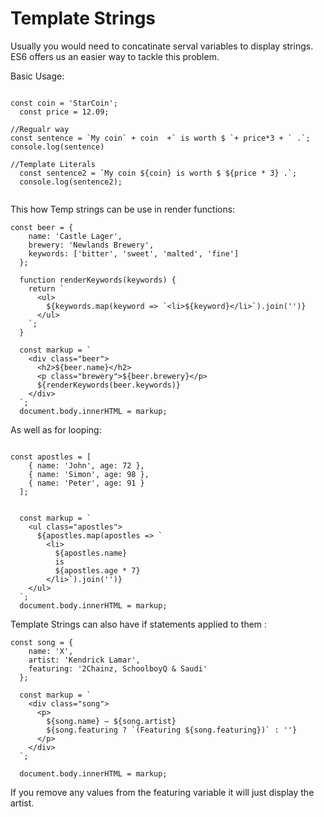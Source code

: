 # Template Strings

Usually you would need to concatinate serval variables to display strings. ES6 offers us an easier way to tackle this problem.

Basic Usage:

```

const coin = 'StarCoin';
  const price = 12.09;

//Regualr way
const sentence = `My coin` + coin  +` is worth $ `+ price*3 + ` .`;
console.log(sentence)

//Template Literals
  const sentence2 = `My coin ${coin} is worth $ ${price * 3} .`;
  console.log(sentence2);


```

This how Temp strings can be use in render functions:

```
const beer = {
    name: 'Castle Lager',
    brewery: 'Newlands Brewery',
    keywords: ['bitter', 'sweet', 'malted', 'fine']
  };

  function renderKeywords(keywords) {
    return `
      <ul>
        ${keywords.map(keyword => `<li>${keyword}</li>`).join('')}
      </ul>
    `;
  }

  const markup = `
    <div class="beer">
      <h2>${beer.name}</h2>
      <p class="brewery">${beer.brewery}</p>
      ${renderKeywords(beer.keywords)}
    </div>
  `;
  document.body.innerHTML = markup;

```

As well as for looping:

```

const apostles = [
    { name: 'John', age: 72 },
    { name: 'Simon', age: 98 },
    { name: 'Peter', age: 91 }
  ];


  const markup = `
    <ul class="apostles">
      ${apostles.map(apostles => `
        <li>
          ${apostles.name}
          is
          ${apostles.age * 7}
        </li>`).join('')}
    </ul>
  `;
  document.body.innerHTML = markup;

```
Template Strings can also have if statements applied to them :

```
const song = {
    name: 'X',
    artist: 'Kendrick Lamar',
    featuring: '2Chainz, SchoolboyQ & Saudi'
  };

  const markup = `
    <div class="song">
      <p>
        ${song.name} — ${song.artist}
        ${song.featuring ? `(Featuring ${song.featuring})` : ''}
      </p>
    </div>
  `;

  document.body.innerHTML = markup;

  ```

  If you remove any values from the featuring variable it will just display the artist.